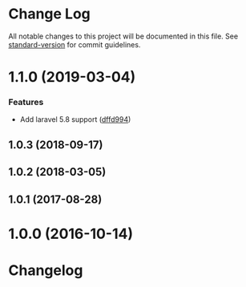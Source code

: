 # Change Log

All notable changes to this project will be documented in this file. See [standard-version](https://github.com/conventional-changelog/standard-version) for commit guidelines.

<a name="1.1.0"></a>
# 1.1.0 (2019-03-04)


### Features

* Add laravel 5.8 support ([dffd994](https://github.com/tequilarapido/presenter/commit/dffd994))



<a name="1.0.3"></a>
## 1.0.3 (2018-09-17)



<a name="1.0.2"></a>
## 1.0.2 (2018-03-05)



<a name="1.0.1"></a>
## 1.0.1 (2017-08-28)



<a name="1.0.0"></a>
# 1.0.0 (2016-10-14)



# Changelog
